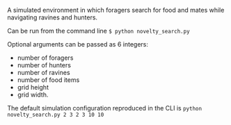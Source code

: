 A simulated environment in which foragers search for food and mates while navigating ravines and hunters.

Can be run from the command line
`$ python novelty_search.py`

Optional arguments can be passed as 6 integers: 
- number of foragers 
- number of hunters 
- number of ravines 
- number of food items 
- grid height 
- grid width.

The default simulation configuration reproduced in the CLI is `python novelty_search.py 2 3 2 3 10 10`